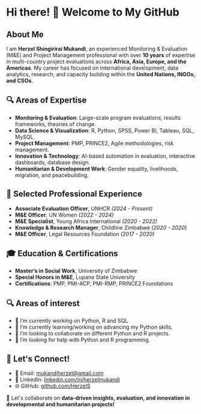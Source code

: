 # Hi there! 👋 Welcome to My GitHub

## About Me
I am **Herzel Shingirirai Mukandi**, an experienced Monitoring & Evaluation (M&E) and Project Management professional with over **10 years** of expertise in multi-country project evaluations across **Africa, Asia, Europe, and the Americas**. My career has focused on international development, data analytics, research, and capacity building within the **United Nations, INGOs, and CSOs**.

## 🔍 Areas of Expertise
- **Monitoring & Evaluation**: Large-scale program evaluations, results frameworks, theories of change.
- **Data Science & Visualization**: R, Python, SPSS, Power BI, Tableau, SQL, MySQL.
- **Project Management**: PMP, PRINCE2, Agile methodologies, risk management.
- **Innovation & Technology**: AI-based automation in evaluation, interactive dashboards, database design.
- **Humanitarian & Development Work**: Gender equality, livelihoods, migration, and peacebuilding.

## 🚀 Selected Professional Experience
- **Associate Evaluation Officer**, UNHCR *(2024 - Present)*  
- **M&E Officer**, UN Women *(2022 - 2024)*  
- **M&E Specialist**, Young Africa International *(2020 - 2022)*  
- **Knowledge & Research Manager**, Childline Zimbabwe *(2020 - 2020)*  
- **M&E Officer**, Legal Resources Foundation *(2017 - 2020)*  

## 🎓 Education & Certifications
- **Master’s in Social Work**, University of Zimbabwe  
- **Special Honors in M&E**, Lupane State University  
- **Certifications**: PMP, PMI-ACP, PMI-RMP, PRINCE2 Foundations

## 🔍 Areas of interest
- 🔭 I’m currently working on Python, R and SQL
- 🌱 I’m currently learning/working on advancing my Python skills. 
- 👯 I’m looking to collaborate on different Python and R projects.
- 🤔 I’m looking for help with Python and R programming.

## 🌱 Let's Connect!
- 📧 Email: [mukandiherzel@gmail.com](mailto:mukandiherzel@gmail.com)  
- 💼 LinkedIn: [linkedin.com/in/herzelmukandi](https://www.linkedin.com/in/herzelmukandi/)  
- 🌐 GitHub: [github.com/HerzelS](https://github.com/HerzelS)  

🚀 Let's collaborate on **data-driven insights, evaluation, and innovation in developmental and humanitarian projects!**
